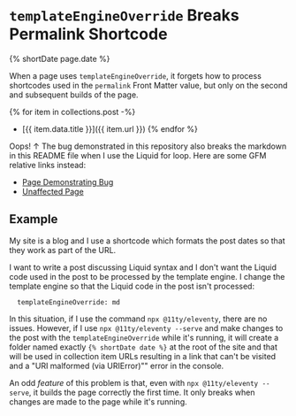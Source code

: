 # `templateEngineOverride` Breaks Permalink Shortcode

{% shortDate page.date %}

When a page uses `templateEngineOverride`, it forgets how to process shortcodes
used in the `permalink` Front Matter value, but only on the second and
subsequent builds of the page.

{% for item in collections.post -%}
- [{{ item.data.title }}]({{ item.url }})
{% endfor %}

Oops! ↑ The bug demonstrated in this repository also breaks the markdown in this
README file when I use the Liquid for loop. Here are some GFM relative links
instead:

- [Page Demonstrating Bug](page-demonstrating-bug.md)
- [Unaffected Page](unaffected-page.md)

## Example
My site is a blog and I use a shortcode which formats the post dates so that
they work as part of the URL.
    
I want to write a post discussing Liquid syntax and I don't want the Liquid code
used in the post to be processed by the template engine. I change the template
engine so that the Liquid code in the post isn't processed:

```
  templateEngineOverride: md
```

In this situation, if I use the command `npx @11ty/eleventy`, there are no
issues. However, if I use `npx @11ty/eleventy --serve` and make changes to the
post with the `templateEngineOverride` while it's running, it will create a
folder named exactly <code>{&#37; shortDate date %}</code> at the root of the site and that
will be used in
collection item URLs resulting in a link that can't be visited and a "URI
malformed (via URIError)"" error in the console.

An odd *feature* of this problem is that, even with
`npx @11ty/eleventy --serve`, it builds the page correctly the first time. It
only breaks when changes are made to the page while it's running.
